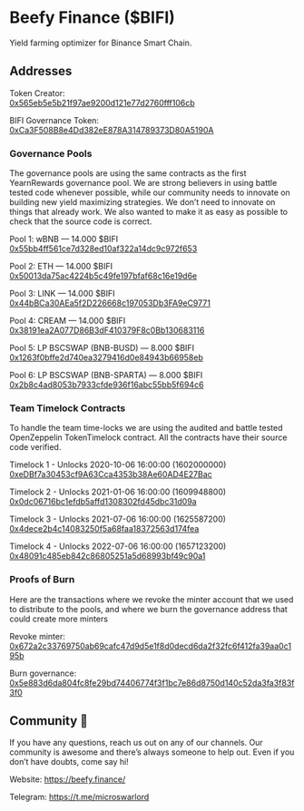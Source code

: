 # Beefy Finance ($BIFI)

Yield farming optimizer for Binance Smart Chain.

## Addresses  

Token Creator:  
[0x565eb5e5b21f97ae9200d121e77d2760fff106cb](https://bscscan.com/address/0x565eb5e5b21f97ae9200d121e77d2760fff106cb)

BIFI Governance Token:  
[0xCa3F508B8e4Dd382eE878A314789373D80A5190A](https://bscscan.com/address/0xCa3F508B8e4Dd382eE878A314789373D80A5190A)

### Governance Pools

The governance pools are using the same contracts as the first YearnRewards governance pool. We are strong believers in using battle tested code whenever possible, while our community needs to innovate on building new yield maximizing strategies. We don’t need to innovate on things that already work. We also wanted to make it as easy as possible to check that the source code is correct.

Pool 1: wBNB — 14.000 $BIFI  
[0x55bb4ff561ce7d328ed10af322a14dc9c972f653](https://bscscan.com/address/0x55bb4ff561ce7d328ed10af322a14dc9c972f653)

Pool 2: ETH — 14.000 $BIFI  
[0x50013da75ac4224b5c49fe197bfaf68c16e19d6e](https://bscscan.com/address/0x50013da75ac4224b5c49fe197bfaf68c16e19d6e)

Pool 3: LINK — 14.000 $BIFI  
[0x44bBCa30AEa5f2D226668c197053Db3FA9eC9771](https://bscscan.com/address/0x44bBCa30AEa5f2D226668c197053Db3FA9eC9771)

Pool 4: CREAM — 14.000 $BIFI  
[0x38191ea2A077D86B3dF410379F8c0Bb130683116](https://bscscan.com/address/0x38191ea2A077D86B3dF410379F8c0Bb130683116)

Pool 5: LP BSCSWAP (BNB-BUSD) — 8.000 $BIFI  
[0x1263f0bffe2d740ea3279416d0e84943b66958eb](https://bscscan.com/address/0x1263f0bffe2d740ea3279416d0e84943b66958eb)

Pool 6: LP BSCSWAP (BNB-SPARTA) — 8.000 $BIFI  
[0x2b8c4ad8053b7933cfde936f16abc55bb5f694c6](https://bscscan.com/address/0x2b8c4ad8053b7933cfde936f16abc55bb5f694c6)


### Team Timelock Contracts

To handle the team time-locks we are using the audited and battle tested OpenZeppelin TokenTimelock contract. All the contracts have their source code verified.

Timelock 1 - Unlocks 2020-10-06 16:00:00 (1602000000)  
[0xeDBf7a30453cf9A63Cca4353b38Ae60AD4E27Bac](https://bscscan.com/address/0xeDBf7a30453cf9A63Cca4353b38Ae60AD4E27Bac)

Timelock 2 - Unlocks 2021-01-06 16:00:00 (1609948800)  
[0x0dc06716bc1efdb5affd1308302fd45dbc31d09a](https://bscscan.com/address/0x0dc06716bc1efdb5affd1308302fd45dbc31d09a)

Timelock 3 - Unlocks 2021-07-06 16:00:00 (1625587200)  
[0x4dece2b4c14083250f5a68faa18372563d174fea](https://bscscan.com/address/0x4dece2b4c14083250f5a68faa18372563d174fea)

Timelock 4 - Unlocks 2022-07-06 16:00:00 (1657123200)  
[0x48091c485eb842c86805251a5d68993bf49c90a1](https://bscscan.com/address/0x48091c485eb842c86805251a5d68993bf49c90a1)


### Proofs of Burn

Here are the transactions where we revoke the minter account that we used to distribute to the pools, and where we burn the governance address that could create more minters

Revoke minter: [0x672a2c33769750ab69cafc47d9d5e1f8d0decd6da2f32fc6f412fa39aa0c195b](https://bscscan.com/tx/0x672a2c33769750ab69cafc47d9d5e1f8d0decd6da2f32fc6f412fa39aa0c195b)

Burn governance: [0x5e883d6da804fc8fe29bd74406774f3f1bc7e86d8750d140c52da3fa3f83f3f0](https://bscscan.com/tx/0x5e883d6da804fc8fe29bd74406774f3f1bc7e86d8750d140c52da3fa3f83f3f0)


## Community 🐄

If you have any questions, reach us out on any of our channels. Our community is awesome and there’s always someone to help out. Even if you don’t have doubts, come say hi!


Website: https://beefy.finance/


Telegram: https://t.me/microswarlord
